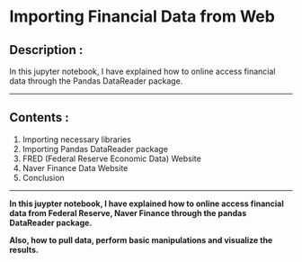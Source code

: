 # Importing Financial Data from Web

## Description :
In this jupyter notebook, I have explained how to online access financial data through the Pandas DataReader package.

---
## Contents :
1. Importing necessary libraries
2. Importing Pandas DataReader package
3. FRED (Federal Reserve Economic Data) Website
4. Naver Finance Data Website
5. Conclusion

---
**In this juypter notebook, I have explained how to online access financial data from Federal Reserve, Naver Finance through the pandas DataReader package.**

**Also, how to pull data, perform basic manipulations and visualize the results.**
